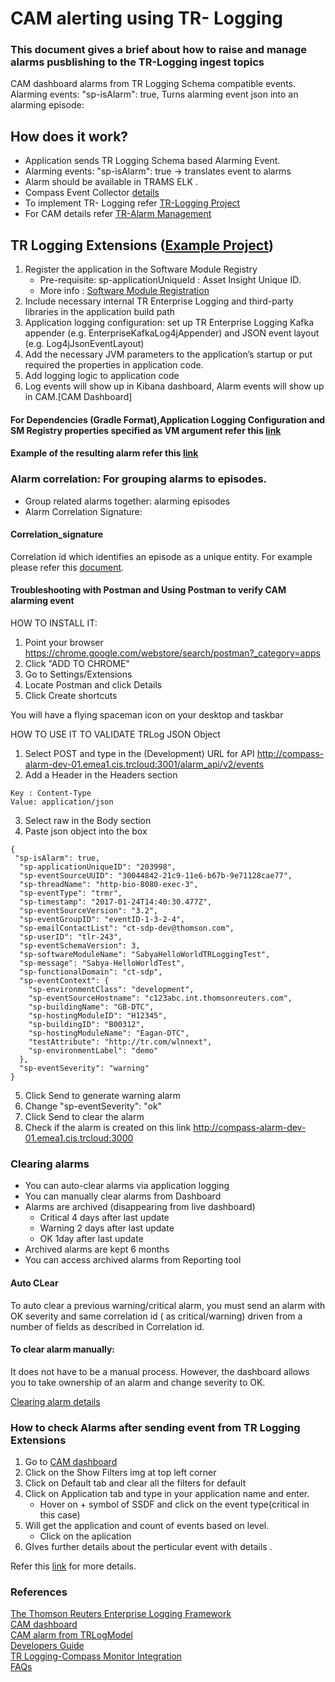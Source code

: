 # CAM alerting using TR- Logging

### This document gives a brief about how to raise and manage alarms pusblishing to the TR-Logging ingest topics

CAM dashboard alarms from TR Logging Schema compatible events.
Alarming events: "sp-isAlarm": true,
Turns alarming event json into an alarming episode:

## How does it work?
- Application sends TR Logging Schema based Alarming Event.
- Alarming events: "sp-isAlarm": true -> translates event to alarms
- Alarm should be available in TRAMS ELK .
- Compass Event Collector [details](https://thehub.thomsonreuters.com/docs/DOC-851597)
- To implement TR- Logging refer [TR-Logging Project ](https://git.sami.int.thomsonreuters.com/TR-Enterprise-Logging/TR-Logging-Project)
- For CAM details refer [TR-Alarm Management](https://git.sami.int.thomsonreuters.com/TR-Enterprise-Logging/TR-Logging-Project/blob/master/TR-Alarm-Management-Service.md)

## TR Logging Extensions ([Example Project](https://git.sami.int.thomsonreuters.com/TR-Enterprise-Logging/java-TR-Logging-Project-example)) 
1. Register the application in the Software Module Registry
    - Pre-requisite: sp-applicationUniqueId : Asset Insight Unique ID.
    - More info : [Software Module Registration](https://git.sami.int.thomsonreuters.com/TR-Enterprise-Logging/TR-SoftwareModuleRegistry-entries)
2. Include necessary internal TR Enterprise Logging and third-party libraries in the application build path
3. Application logging configuration: set up TR Enterprise Logging Kafka  appender (e.g. EnterpriseKafkaLog4jAppender) and JSON event layout (e.g. Log4jJsonEventLayout)
4. Add the necessary JVM parameters to the application’s startup or put required the properties in application code. 
5. Add logging logic to application code 
6. Log events will show up in Kibana dashboard, Alarm events will show up in CAM.[CAM Dashboard]


#### For Dependencies (Gradle Format),Application Logging Configuration and SM Registry properties specified as VM argument refer this [link](https://thehub.thomsonreuters.com/servlet/JiveServlet/downloadBody/1850624-102-23-4883388/Logging_Schema_Based_Alarms_for_ECP-v10%20%282%29.pptx)

#### Example of the resulting alarm refer this [link](https://thehub.thomsonreuters.com/servlet/JiveServlet/downloadBody/1850624-102-23-4883388/Logging_Schema_Based_Alarms_for_ECP-v10%20%282%29.pptx)



### Alarm correlation: For grouping alarms to episodes. 
- Group related alarms together: alarming episodes
- Alarm Correlation Signature:

#### Correlation_signature 
Correlation id which identifies an episode as a unique entity.
For example please refer this [document](https://thehub.thomsonreuters.com/servlet/JiveServlet/downloadBody/1850624-102-23-4883388/Logging_Schema_Based_Alarms_for_ECP-v10%20%282%29.pptx).

#### Troubleshooting with Postman and Using Postman to verify CAM alarming event 
HOW TO INSTALL IT:</br>
1. Point your browser https://chrome.google.com/webstore/search/postman?_category=apps
2. Click  "ADD TO CHROME"
3. Go to Settings/Extensions
4. Locate Postman and click Details
5. Click Create shortcuts
  

You will have a flying spaceman icon on your desktop and taskbar</br>


HOW TO USE IT TO VALIDATE TRLog JSON Object</br>
1. Select POST and type in the (Development) URL for API http://compass-alarm-dev-01.emea1.cis.trcloud:3001/alarm_api/v2/events
2. Add a Header in the Headers section
```
Key : Content-Type 
Value: application/json
```
3. Select raw in the Body section
4. Paste json object into the box 
```
{  
 "sp-isAlarm": true,
  "sp-applicationUniqueID": "203998",
  "sp-eventSourceUUID": "30044842-21c9-11e6-b67b-9e71128cae77",
  "sp-threadName": "http-bio-8080-exec-3",
  "sp-eventType": "trmr",
  "sp-timestamp": "2017-01-24T14:40:30.477Z",                                  
  "sp-eventSourceVersion": "3.2",
  "sp-eventGroupID": "eventID-1-3-2-4",
  "sp-emailContactList": "ct-sdp-dev@thomson.com",
  "sp-userID": "tlr-243",
  "sp-eventSchemaVersion": 3,
  "sp-softwareModuleName": "SabyaHelloWorldTRLoggingTest",
  "sp-message": "Sabya-HelloWorldTest",
  "sp-functionalDomain": "ct-sdp",
  "sp-eventContext": {
    "sp-environmentClass": "development",
    "sp-eventSourceHostname": "c123abc.int.thomsonreuters.com",
    "sp-buildingName": "GB-DTC",
    "sp-hostingModuleID": "H12345",
    "sp-buildingID": "B00312",
    "sp-hostingModuleName": "Eagan-DTC",
    "testAttribute": "http://tr.com/wlnnext",
    "sp-environmentLabel": "demo"
  },
  "sp-eventSeverity": "warning"                                
}
```
5.	Click Send to generate warning alarm
6.	Change    "sp-eventSeverity": "ok"
7.	Click Send to clear the alarm
8.	Check if the alarm is created  on this link http://compass-alarm-dev-01.emea1.cis.trcloud:3000


### Clearing alarms

- You can auto-clear alarms via application logging
- You can manually clear alarms from Dashboard
- Alarms are archived (disappearing from live dashboard)
  - Critical 4 days after last update
  - Warning 2 days after last update
  - OK 1day after last update
- Archived alarms are kept 6 months
- You can access archived alarms from Reporting tool


#### Auto CLear
To auto clear a previous warning/critical alarm, you must send an alarm with OK severity and same correlation id ( as critical/warning) driven from a number of fields as described in Correlation id.

#### To clear alarm manually:
It does not have to be a manual process. However, the dashboard allows you to take ownership of an alarm and change severity to OK.

[Clearing alarm details](https://thehub.thomsonreuters.com/docs/DOC-851597#jive_content_id_Clearing_alarms)</br>



### How to check Alarms after sending event from TR Logging Extensions
1. Go to [CAM dashboard](https://compass.thomsonreuters.com/monitor/alarms/)
2. Click on the Show Filters img at top left corner
3. Click on Default tab and clear all the filters for default
4. Click on Application tab and type in your application name and enter.
      - Hover on + symbol of SSDF and click on the event type(critical in this case)
5. Will get the application and count of events based on level.
      - Click on the aplication 
6. GIves further details about the perticular event with details .

Refer this [link](https://thehub.thomsonreuters.com/docs/DOC-851597#jive_content_id_Testing) for more details.



### References

[The Thomson Reuters Enterprise Logging Framework](https://git.sami.int.thomsonreuters.com/TR-Enterprise-Logging/TR-Logging-Project)</br>
[CAM dashboard](https://compass.thomsonreuters.com/monitor/alarms/)</br>
[CAM alarm from TRLogModel](https://thehub.thomsonreuters.com/docs/DOC-851597)</br>
[Developers Guide](https://git.sami.int.thomsonreuters.com/TR-Enterprise-Logging/TR-Logging-Project/blob/master/TR_Logging_Tutorial.md) </br>
[TR Logging-Compass Monitor Integration](https://thehub.thomsonreuters.com/docs/DOC-1850624) </br>
[FAQs](https://thehub.thomsonreuters.com/docs/DOC-1079951) </br>


